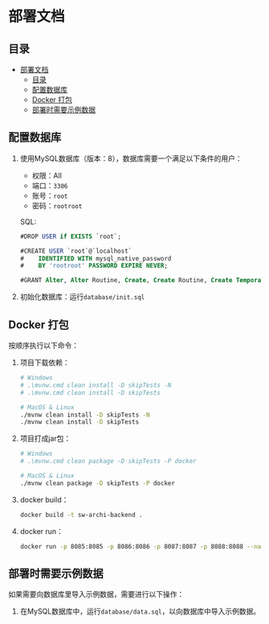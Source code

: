 # 部署文档

## 目录

- [部署文档](#部署文档)
  - [目录](#目录)
  - [配置数据库](#配置数据库)
  - [Docker 打包](#docker-打包)
  - [部署时需要示例数据](#部署时需要示例数据)

## 配置数据库

1. 使用MySQL数据库（版本：8），数据库需要一个满足以下条件的用户：

   - 权限：All
   - 端口：`3306`
   - 账号：`root`
   - 密码：`rootroot`

    SQL:

    ```sql
    #DROP USER if EXISTS `root`;

    #CREATE USER `root`@`localhost` 
    #    IDENTIFIED WITH mysql_native_password 
    #    BY 'rootroot' PASSWORD EXPIRE NEVER;

    #GRANT Alter, Alter Routine, Create, Create Routine, Create Temporary Tables, Create User, Create View, Delete, Drop, Event, Execute, File, Grant Option, Index, Insert, Lock Tables, Process, References, Reload, Replication Client, Replication Slave, Select, Show Databases, Show View, Shutdown, Super, Trigger, Update ON *.* TO `root`@`localhost`;
    ```

2. 初始化数据库：运行`database/init.sql`

## Docker 打包

按顺序执行以下命令：

1. 项目下载依赖：

    ```bash
    # Windows
    # .\mvnw.cmd clean install -D skipTests -N
    # .\mvnw.cmd clean install -D skipTests

    # MacOS & Linux
    ./mvnw clean install -D skipTests -N
    ./mvnw clean install -D skipTests
    ```

2. 项目打成jar包：

    ```bash
    # Windows
    # .\mvnw.cmd clean package -D skipTests -P docker

    # MacOS & Linux
    ./mvnw clean package -D skipTests -P docker
    ```

3. docker build：

    ```bash
    docker build -t sw-archi-backend .
    ```

4. docker run：

    ```bash
    docker run -p 8085:8085 -p 8086:8086 -p 8087:8087 -p 8088:8088 --name sw-archi-backend sw-archi-backend
    ```

## 部署时需要示例数据

如果需要向数据库里导入示例数据，需要进行以下操作：

1. 在MySQL数据库中，运行`database/data.sql`，以向数据库中导入示例数据。
